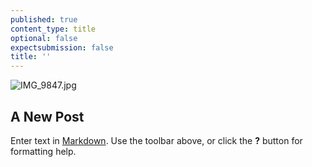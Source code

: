 ```yaml
---
published: true
content_type: title
optional: false
expectsubmission: false
title: ''
---
```

![IMG_9847.jpg]({{site.baseurl}}/course/content/media/IMG_9847.jpg)
## A New Post

Enter text in [Markdown](http://daringfireball.net/projects/markdown/). Use the toolbar above, or click the **?** button for formatting help.

